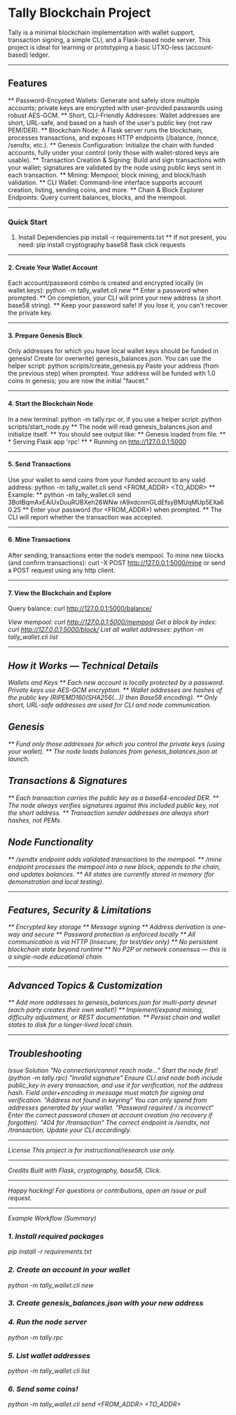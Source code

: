 # Tally Blockchain Project
Tally is a minimal blockchain implementation with wallet support, transaction signing, a simple CLI, and a Flask-based node server. This project is ideal for learning or prototyping a basic UTXO-less (account-based) ledger.
________________________________________
## Features
** Password-Encypted Wallets: Generate and safely store multiple accounts; private keys are encrypted with user-provided passwords using robust AES-GCM.
** Short, CLI-Friendly Addresses: Wallet addresses are short, URL-safe, and based on a hash of the user's public key (not raw PEM/DER).
** Blockchain Node: A Flask server runs the blockchain, processes transactions, and exposes HTTP endpoints (/balance, /nonce, /sendtx, etc.).
** Genesis Configuration: Initialize the chain with funded accounts, fully under your control (only those with wallet-stored keys are usable).
** Transaction Creation & Signing: Build and sign transactions with your wallet; signatures are validated by the node using public keys sent in each transaction.
** Mining: Mempool, block mining, and block/hash validation.
** CLI Wallet: Command-line interface supports account creation, listing, sending coins, and more.
** Chain & Block Explorer Endpoints: Query current balances, blocks, and the mempool.
________________________________________
### Quick Start
1. Install Dependencies
pip install -r requirements.txt
** If not present, you need:
pip install cryptography base58 flask click requests
________________________________________
#### 2. Create Your Wallet Account
Each account/password combo is created and encrypted locally (in wallet.keys):
python -m tally_wallet.cli new
** Enter a password when prompted.
** On completion, your CLI will print your new address (a short base58 string).
** Keep your password safe! If you lose it, you can't recover the private key.
________________________________________
#### 3. Prepare Genesis Block
Only addresses for which you have local wallet keys should be funded in genesis!
Create (or overwrite) genesis_balances.json.
You can use the helper script:
python scripts/create_genesis.py
Paste your address (from the previous step) when prompted.
Your address will be funded with 1.0 coins in genesis; you are now the initial "faucet."
________________________________________
#### 4. Start the Blockchain Node
In a new terminal:
python -m tally.rpc
or, if you use a helper script:
python scripts/start_node.py
** The node will read genesis_balances.json and initialize itself.
** You should see output like:
** Genesis loaded from file.
** * Serving Flask app 'rpc'
** * Running on http://127.0.0.1:5000
________________________________________
#### 5. Send Transactions
Use your wallet to send coins from your funded account to any valid address:
python -m tally_wallet.cli send <FROM_ADDR> <TO_ADDR> <AMOUNT>
** Example:
** python -m tally_wallet.cli send 3BotBqmAxEAiUxDuuRUBXeh26WNw rA9xdcnmGLdEfsyBMUqMUp5EXa6 0.25
** Enter your password (for <FROM_ADDR>) when prompted.
** The CLI will report whether the transaction was accepted.
________________________________________
#### 6. Mine Transactions
After sending, transactions enter the node’s mempool.
To mine new blocks (and confirm transactions):
curl -X POST http://127.0.0.1:5000/mine
or send a POST request using any http client.
________________________________________
#### 7. View the Blockchain and Explore
Query balance:
curl http://127.0.0.1:5000/balance/<ADDRESS>
View mempool:
curl http://127.0.0.1:5000/mempool
Get a block by index:
curl http://127.0.0.1:5000/block/<N>
List all wallet addresses:
python -m tally_wallet.cli list
________________________________________
## How it Works — Technical Details
Wallets and Keys
** Each new account is locally protected by a password. Private keys use AES-GCM encryption.
** Wallet addresses are hashes of the public key (RIPEMD160(SHA256(...)) then Base58 encoding).
** Only short, URL-safe addresses are used for CLI and node communication.
## Genesis
** Fund only those addresses for which you control the private keys (using your wallet).
** The node loads balances from genesis_balances.json at launch.
## Transactions & Signatures
** Each transaction carries the public key as a base64-encoded DER.
** The node always verifies signatures against this included public key, not the short address.
** Transaction sender addresses are always short hashes, not PEMs.
## Node Functionality
** /sendtx endpoint adds validated transactions to the mempool.
** /mine endpoint processes the mempool into a new block, appends to the chain, and updates balances.
** All states are currently stored in memory (for demonstration and local testing).
________________________________________
## Features, Security & Limitations
** Encrypted key storage
** Message signing
** Address derivation is one-way and secure
** Password protection is enforced locally
** All communication is via HTTP (insecure, for test/dev only)
** No persistent blockchain state beyond runtime
** No P2P or network consensus — this is a single-node educational chain
________________________________________
## Advanced Topics & Customization
** Add more addresses to genesis_balances.json for multi-party devnet (each party creates their own wallet!)
** Implement/expand mining, difficulty adjustment, or REST documentation.
** Persist chain and wallet states to disk for a longer-lived local chain.
________________________________________
## Troubleshooting
Issue	Solution
"No connection/cannot reach node..."	Start the node first! (python -m tally.rpc)
"Invalid signature"	Ensure CLI and node both include public_key in every transaction, and use it for verification, not the address hash. Field order+encoding in message must match for signing and verification.
"Address not found in keyring"	You can only spend from addresses generated by your wallet.
"Password required / is incorrect"	Enter the correct password chosen at account creation (no recovery if forgotten).
"404 for /transaction"	The correct endpoint is /sendtx, not /transaction. Update your CLI accordingly.
________________________________________
License
This project is for instructional/research use only.
________________________________________
Credits
Built with Flask, cryptography, base58, Click.
________________________________________
Happy hacking!
For questions or contributions, open an issue or pull request.
________________________________________
Example Workflow (Summary)
### 1. Install required packages
pip install -r requirements.txt

### 2. Create an account in your wallet
python -m tally_wallet.cli new

### 3. Create genesis_balances.json with your new address

### 4. Run the node server
python -m tally.rpc

### 5. List wallet addresses
python -m tally_wallet.cli list

### 6. Send some coins!
python -m tally_wallet.cli send <FROM_ADDR> <TO_ADDR> <AMOUNT>

